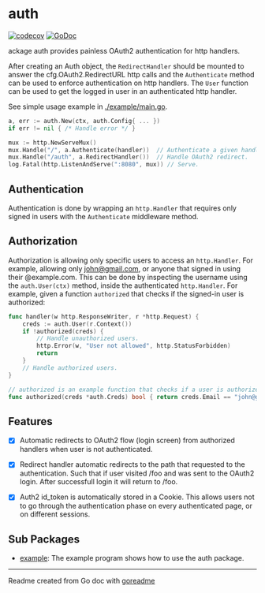 # auth

[![codecov](https://codecov.io/gh/posener/auth/branch/master/graph/badge.svg)](https://codecov.io/gh/posener/auth)
[![GoDoc](https://img.shields.io/badge/pkg.go.dev-doc-blue)](http://pkg.go.dev/github.com/posener/auth)

ackage auth provides painless OAuth2 authentication for http handlers.

After creating an Auth object, the `RedirectHandler` should be mounted to answer the
cfg.OAuth2.RedirectURL http calls and the `Authenticate` method can be used to enforce
authentication on http handlers.
The `User` function can be used to get the logged in user in an authenticated http handler.

See simple usage example in [./example/main.go](./example/main.go).

```go
a, err := auth.New(ctx, auth.Config{ ... })
if err != nil { /* Handle error */ }

mux := http.NewServeMux()
mux.Handle("/", a.Authenticate(handler))  // Authenticate a given handler on '/'.
mux.Handle("/auth", a.RedirectHandler())  // Handle OAuth2 redirect.
log.Fatal(http.ListenAndServe(":8080", mux)) // Serve.
```

## Authentication

Authentication is done by wrapping an `http.Handler` that requires only signed in users
with the `Authenticate` middleware method.

## Authorization

Authorization is allowing only specific users to access an `http.Handler`. For example, allowing
only john@gmail.com, or anyone that signed in using their @example.com. This can be done by
inspecting the username using the `auth.User(ctx)` method, inside the authenticated `http.Handler`.
For example, given a function `authorized` that checks if the signed-in user is authorized:

```go
func handler(w http.ResponseWriter, r *http.Request) {
	creds := auth.User(r.Context())
	if !authorized(creds) {
		// Handle unauthorized users.
		http.Error(w, "User not allowed", http.StatusForbidden)
		return
	}
	// Handle authorized users.
}

// authorized is an example function that checks if a user is authorized.
func authorized(creds *auth.Creds) bool { return creds.Email == "john@gmail.com" }
```

## Features

- [x] Automatic redirects to OAuth2 flow (login screen) from authorized handlers when user
is not authenticated.

- [x] Redirect handler automatic redirects to the path that requested to the authentication. Such
that if user visited /foo and was sent to the OAuth2 login. After successfull login it
will return to /foo.

- [x] Auth2 id_token is automatically stored in a Cookie. This allows users not to go through
the authentication phase on every authenticated page, or on different sessions.

## Sub Packages

* [example](./example): The example program shows how to use the auth package.

---
Readme created from Go doc with [goreadme](https://github.com/posener/goreadme)
